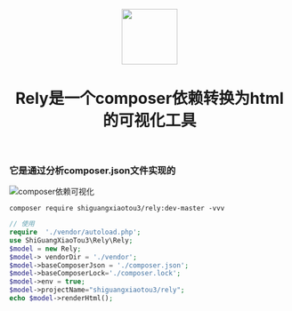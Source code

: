 <p align="center">
    <a href="https://https://github.com/shiguangxiaotou3/wordpress" target="_blank">
        <img src="https://www.shiguangxiaotou.com/favicon.ico" height="100px">
    </a>
    <h1 align="center">Rely是一个composer依赖转换为html的可视化工具 </h1>
    <br>
</p>

### 它是通过分析composer.json文件实现的
![composer依赖可视化](https://www.shiguangxiaotou.com/wp-content/uploads/2022/12/截屏2022-12-03-23.04.03.png)

~~~shell
composer require shiguangxiaotou3/rely:dev-master -vvv
~~~
~~~php
// 使用
require  './vendor/autoload.php';
use ShiGuangXiaoTou3\Rely\Rely;
$model = new Rely;
$model-> vendorDir = './vendor';
$model->baseComposerJson = './composer.json';
$model->baseComposerLock='./composer.lock';
$model->env = true;
$model->projectName="shiguangxiaotou3/rely";
echo $model->renderHtml();
~~~
